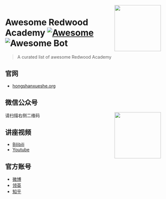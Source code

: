 <img src="https://redwoodedu.github.io/assets/logo.jpeg" align="right" width="150" height="150"/>

# Awesome Redwood Academy [![Awesome](https://cdn.rawgit.com/sindresorhus/awesome/d7305f38d29fed78fa85652e3a63e154dd8e8829/media/badge.svg)](https://github.com/sindresorhus/awesome#readme) ![Awesome Bot](https://github.com/redwoodedu/awesome-redwood-academy/workflows/Awesome%20Bot%20CI/badge.svg)
> A curated list of awesome Redwood Academy

## 官网
- [hongshanxueshe.org](https://hongshanxueshe.org)

## 微信公众号
<img src="https://redwoodedu.github.io/assets/qr_wechat_public_account.jpg" align="right" width="150" height="150"/>
请扫描右侧二维码

## 讲座视频
- [Bilibili](https://space.bilibili.com/235756546)
- [Youtube](https://www.youtube.com/channel/UCMmbp2q018OoDXRWZNvTxtQ)

## 官方账号
- [微博](https://weibo.com/u/7514671133)
- [领英](https://www.linkedin.com/company/%E7%BA%A2%E6%9D%89%E5%AD%A6%E7%A4%BE-redwood-academy)
- [知乎](https://www.zhihu.com/org/hong-shan-xue-she)
